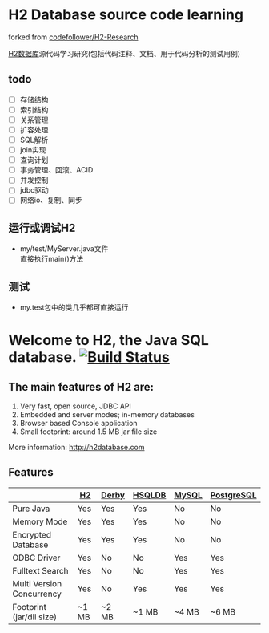 # H2 Database source code learning
forked from [codefollower/H2-Research](https://github.com/codefollower/H2-Research)  

[H2数据库](http://www.h2database.com/html/main.html)源代码学习研究(包括代码注释、文档、用于代码分析的测试用例)

## todo

- [ ] 存储结构   
- [ ] 索引结构   
- [ ] 关系管理   
- [ ] 扩容处理   
- [ ] SQL解析 
- [ ] join实现 
- [ ] 查询计划 
- [ ] 事务管理、回滚、ACID  
- [ ] 并发控制  
- [ ] jdbc驱动  
- [ ] 网络io、复制、同步  

## 运行或调试H2

- my/test/MyServer.java文件  
直接执行main()方法


## 测试

- my.test包中的类几乎都可直接运行


# Welcome to H2, the Java SQL database. [![Build Status](https://travis-ci.org/h2database/h2database.svg?branch=master)](https://travis-ci.org/h2database/h2database)

## The main features of H2 are:

1. Very fast, open source, JDBC API
2. Embedded and server modes; in-memory databases
3. Browser based Console application
4. Small footprint: around 1.5 MB jar file size

More information: http://h2database.com

## Features

| | [H2](http://www.h2database.com/) | [Derby](http://db.apache.org/derby) | [HSQLDB](http://hsqldb.org) | [MySQL](http://mysql.com) | [PostgreSQL](http://www.postgresql.org) |
|---------------------------|-------|-------|-------|-------|-------|
| Pure Java                 | Yes   | Yes   | Yes   | No    | No    |
| Memory Mode               | Yes   | Yes   | Yes   | No    | No    |
| Encrypted Database        | Yes   | Yes   | Yes   | No    | No    |
| ODBC Driver               | Yes   | No    | No    | Yes   | Yes   |
| Fulltext Search           | Yes   | No    | No    | Yes   | Yes   |
| Multi Version Concurrency | Yes   | No    | Yes   | Yes   | Yes   |
| Footprint (jar/dll size)  | ~1 MB | ~2 MB | ~1 MB | ~4 MB | ~6 MB | 
